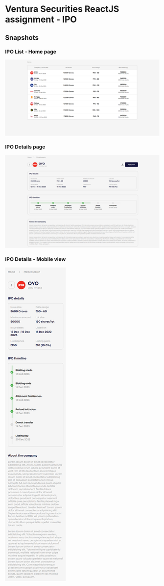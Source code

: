 # Ventura Securities ReactJS assignment - IPO

## Snapshots

### IPO List - Home page
![image alt](https://github.com/apatil3142/ipo-ventura-assignment/blob/50bb87facd91d3ca70a6223a53bcdd19b141744f/Ventura-IPO-Assignment-Home-page1.png)

### IPO Details page
![image alt](https://github.com/apatil3142/ipo-ventura-assignment/blob/50bb87facd91d3ca70a6223a53bcdd19b141744f/Ventura-IPO-Assignment-IPO-details.png)

### IPO Details - Mobile view
![image alt](https://github.com/apatil3142/ipo-ventura-assignment/blob/898c29060f6e058a32803981586d923c3083ad2b/Ventura-IPO-Assignment-mobile1.png)

